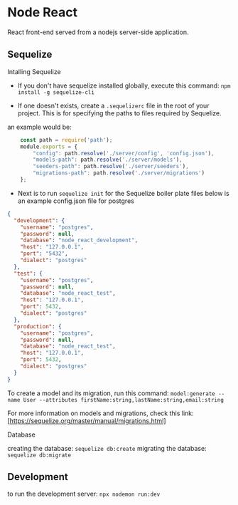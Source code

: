 # Node React

React front-end served from a nodejs server-side application.

## Sequelize

Intalling Sequelize

- If you don't have sequelize installed globally, execute this command:
`npm install -g sequelize-cli`

- If one doesn't exists, create a `.sequelizerc` file in the root of your project. This is for specifying the paths to files required by Sequelize.

an example would be:

```javascript
    const path = require('path');
    module.exports = {
        "config": path.resolve('./server/config', 'config.json'),
        "models-path": path.resolve('./server/models'),
        "seeders-path": path.resolve('./server/seeders'),
        "migrations-path": path.resolve('./server/migrations')
    };
```

- Next is to run `sequelize init` for the Sequelize boiler plate files
below is an example config.json file for postgres

```json
{
  "development": {
    "username": "postgres",
    "password": null,
    "database": "node_react_development",
    "host": "127.0.0.1",
    "port": "5432",
    "dialect": "postgres"
  },
  "test": {
    "username": "postgres",
    "password": null,
    "database": "node_react_test",
    "host": "127.0.0.1",
    "port": 5432,
    "dialect": "postgres"
  },
  "production": {
    "username": "postgres",
    "password": null,
    "database": "node_react_test",
    "host": "127.0.0.1",
    "port": 5432,
    "dialect": "postgres"
  }
}
```

To create a model and its migration, run this command: `model:generate --name User --attributes firstName:string,lastName:string,email:string`

For more information on models and migrations, check this link: [https://sequelize.org/master/manual/migrations.html]

Database

creating the database: `sequelize db:create`
migrating the database: `sequelize db:migrate`

## Development

to run the development server: `npx nodemon run:dev`
